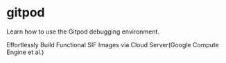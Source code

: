 # gitpod
Learn how to use the Gitpod debugging environment.

Effortlessly Build Functional SIF Images via Cloud Server(Google Compute Engine et al.)